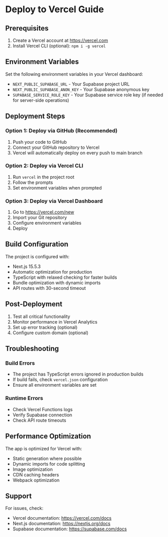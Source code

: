 # Deploy to Vercel Guide

## Prerequisites

1. Create a Vercel account at https://vercel.com
2. Install Vercel CLI (optional): `npm i -g vercel`

## Environment Variables

Set the following environment variables in your Vercel dashboard:

- `NEXT_PUBLIC_SUPABASE_URL` - Your Supabase project URL
- `NEXT_PUBLIC_SUPABASE_ANON_KEY` - Your Supabase anonymous key
- `SUPABASE_SERVICE_ROLE_KEY` - Your Supabase service role key (if needed for server-side operations)

## Deployment Steps

### Option 1: Deploy via GitHub (Recommended)

1. Push your code to GitHub
2. Connect your GitHub repository to Vercel
3. Vercel will automatically deploy on every push to main branch

### Option 2: Deploy via Vercel CLI

1. Run `vercel` in the project root
2. Follow the prompts
3. Set environment variables when prompted

### Option 3: Deploy via Vercel Dashboard

1. Go to https://vercel.com/new
2. Import your Git repository
3. Configure environment variables
4. Deploy

## Build Configuration

The project is configured with:
- Next.js 15.5.3
- Automatic optimization for production
- TypeScript with relaxed checking for faster builds
- Bundle optimization with dynamic imports
- API routes with 30-second timeout

## Post-Deployment

1. Test all critical functionality
2. Monitor performance in Vercel Analytics
3. Set up error tracking (optional)
4. Configure custom domain (optional)

## Troubleshooting

### Build Errors
- The project has TypeScript errors ignored in production builds
- If build fails, check `vercel.json` configuration
- Ensure all environment variables are set

### Runtime Errors
- Check Vercel Functions logs
- Verify Supabase connection
- Check API route timeouts

## Performance Optimization

The app is optimized for Vercel with:
- Static generation where possible
- Dynamic imports for code splitting
- Image optimization
- CDN caching headers
- Webpack optimization

## Support

For issues, check:
- Vercel documentation: https://vercel.com/docs
- Next.js documentation: https://nextjs.org/docs
- Supabase documentation: https://supabase.com/docs